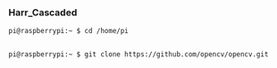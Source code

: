 ### Harr_Cascaded

    pi@raspberrypi:~ $ cd /home/pi


    pi@raspberrypi:~ $ git clone https://github.com/opencv/opencv.git
